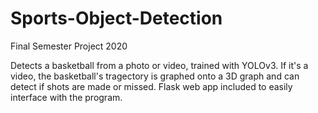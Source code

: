 # Sports-Object-Detection
Final Semester Project 2020

Detects a basketball from a photo or video, trained with YOLOv3. If it's a video, the basketball's tragectory is graphed onto a 3D graph and can detect if shots are made or missed. Flask web app included to easily interface with the program.

